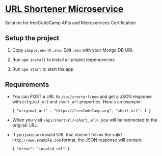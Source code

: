# [URL Shortener Microservice](https://www.freecodecamp.org/learn/apis-and-microservices/apis-and-microservices-projects/url-shortener-microservice)

Solution for freeCodeCamp APIs and Microservices Certification

## Setup the project

1. Copy `sample.env` in `.env`. Edit `.env` with your Mongo DB URI.

2. Run `npm install` to install all project depencencies.

3. Run `npm start` to start the app.

## Requirements

-   You can POST a URL to `/api/shorturl/new` and get a JSON response with
    `original_url` and `short_url` properties. Here's an example:
    
        { "original_url" : "https://freeCodeCamp.org", "short_url": 1 }

-   When you visit `/api/shorturl/<short_url>`, you will be redirected to the
    original URL.

-   If you pass an invalid URL that doesn't follow the valid
    `http://www.example.com` format, the JSON response will contain
    
        { "error": "invalid url" }

